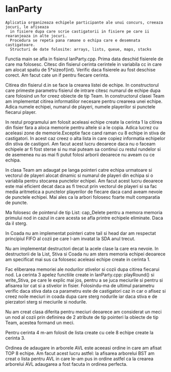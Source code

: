 # lanParty
    Aplicatia organizeaza echipele participante ale unui concurs, creeaza jocuri, le afiseaza
	  in fisiere dupa care scrie castigatorii in fisiere pe care ii rearanjeaza in alte jocuri.
	  Procedura se repeta pana ramane o echipa care e desemnata castigatoare.
	  Structuri de date folosite: arrays, lists, queue, maps, stacks

Functia main se afla in fisierul lanParty.cpp. Prima data deschid fisierele de care ma folosesc.
Citesc din fisierul cerinta cerintele in variabila cc in care am alocat spatiu de 5*sizeof(int).
Verific daca fisierele au fost deschise corect. Am facut cate un if pentru fiecare cerinta.
	
Citirea din fisierul d.in  se face la crearea listei de echipe.
In constructorul care primeste parametru fisierul de intrare citesc numarul de echipe dupa care
folosind un for creez obiecte de tip Team.
In constructorul clasei Team am implementat citirea informatiilor necesare pentru creareea unei
echipe. Adica numele echipei, numarul de playeri, numele playerilor si punctele fiecarui player.

In restul programului am folosit aceleasi echipe create la cerinta 1 la citirea din fisier fara
a aloca memorie pentru altele si a le copia. Adica lucrez cu aceleasi zone de memorie.Exceptie face
cand raman cu 8 echipe in stiva de castigatori. In acest caz creez o alta lista in care copiez
informatia echipelor din stiva de castigori. Am facut acest lucru deoarece daca nu o faceam echipele
ar fi fost sterse si nu mai puteam sa continui cu restul rundelor si de asemenea nu as mai fi putut
folosi arborii deoarece nu aveam cu ce echipa.

In clasa Team am adaugat pe langa pointeri catre echipa urmatoare si vectorul de playeri alocat
dinamic si numarul de playeri din echipa si o variabila pentru stocarea punctelor echipei. Am facut
acest lucru deoarece este mai eficient decat daca as fi trecut prin vectorul de playeri si sa fac
media aritmetica a punctelor playerilor de fiecare daca cand aveam  nevoie de punctele echipei. Mai
ales ca la arbori folosesc foarte mult comparatia de puncte.

Ma folosesc de pointerul de tip List: cap_Delete pentru a memora memoria primului nod in cazul
in care acesta se afla printre echipele eliminate. Daca da il sterg.

In Coada nu am implementat pointeri catre tail si head dar am respectat principiul FIFO al cozii
pe care l-am invatat la SDA anul trecut.

Nu am implementat destructori decat la acele clase la care era nevoie.
In destructorii de la List, Stiva si Coada nu am sters memoria echipei deoarece am specificat
mai sus ca folosesc aceleasi echipe create in cerinta 1.

Fac eliberarea memoriei ale nodurilor stivelor si cozii dupa citirea fiecarui nod.
La cerinta 3 apelez functiile create in lanParty.cpp: playRound() si write_Stiva, pe care le explic
mai jos, pentru a se juca meciurile si pentru si afisarea lor cat si a stivelor in fisier. Folosindu-ma
de ultimul parametru verific daca stiva data ca parametru este de castigatori caz in car o afisez si
creez noile meciuri in coada dupa care sterg nodurile iar daca stiva e de pierzatori sterg si meciurile 
si nodurile.

Nu am creat clasa diferita pentru meciuri deoarece am considerat un meci un nod al cozii prin
definirea de 2 atribute de tip pointeri la obiecte de tip Team, acestea formand un meci.

Pentru cerinta 4 m-am folosit de lista create cu cele 8 echipe create la cerinta 3.

Ordinea de adaugare in arborele AVL este aceeasi ordine in care am afisat TOP 8 echipe. Am facut acest
lucru astfel: la afisarea arborelui BST am creat o lista pentru AVL in care le-am pus in ordine astfel
ca la crearea arborelui AVL adaugarea a fost facuta in ordinea perfecta.

